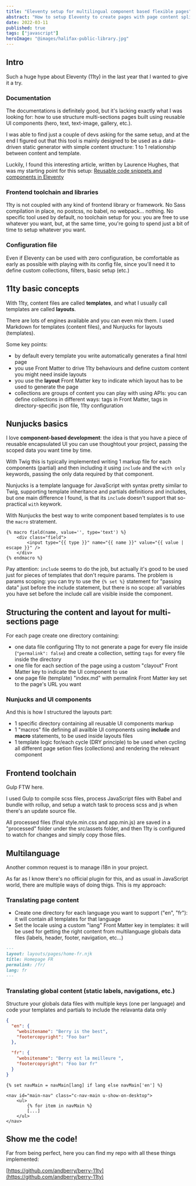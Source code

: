 ```yaml
---
title: "Eleventy setup for multilingual component based flexible pages"
abstract: "How to setup Eleventy to create pages with page content splitted in serveral files using reusable UI components"
date: 2022-03-11
published: true
tags: ["javascript"]
heroImage: "@images/halifax-public-library.jpg"
---
```


## Intro

Such a huge hype about Eleventy (11ty) in the last year that I wanted to give it a try.

### Documentation

The documentations is definitely good, but it's lacking exactly what I was looking for: how to use structure multi-sections pages built using reusable UI components (hero, text, text-image, gallery, etc.).

I was able to find just a couple of devs asking for the same setup, and at the end I figured out that this tool is mainly designed to be used as a data-driven static generator with simple content structure: 1 to 1 relationship between content and template.

Luckily, I found this interesting article, written by Laurence Hughes, that was my starting point for this setup: [Reusable code snippets and components in Eleventy](https://fuzzylogic.me/posts/reusable-code-snippets-and-components-in-eleventy/)

### Frontend toolchain and libraries

11ty is not coupled with any kind of frontend library or framework. No Sass compilation in place, no postcss, no babel, no webpack... nothing. No specific tool used by default, no toolchain setup for you: you are free to use whatever you want, but, at the same time, you're going to spend just a bit of time to setup whatever you want.

### Configuration file

Even if Eleventy can be used with zero configuration, be comfortable as early as possible with playing with its config file, since you'll need it to define custom collections, filters, basic setup (etc.)

## 11ty basic concepts

With 11ty, content files are called **templates**, and what I usually call templates are called **layouts**.

There are lots of engines available and you can even mix them.
I used Markdown for templates (content files), and Nunjucks for layouts (templates).

Some key points:

- by default every template you write automatically generates a final html page
- you use Front Matter to drive 11ty behaviours and define custom content you might need inside layouts
- you use the **layout** Front Matter key to indicate which layout has to be used to generate the page
- collections are groups of content you can play with using APIs: you can define collections in different ways: tags in Front Matter, tags in directory-specific json file, 11ty configuration

## Nunjucks basics

I love **component-based development**: the idea is that you have a piece of reusable encapsulated UI you can use thoughtout your project, passing the scoped data you want time by time.

With Twig this is typically implemented writing 1 markup file for each components (partial) and then including it using `include` and the `with only` keywords, passing the only data required by that component.

Nunjucks is a template language for JavaScript with syntax pretty similar to Twig, supporting template inheritance and partials definitions and includes, but one main difference I found, is that its `include` doesn't support that so-practical `with` keywork.

With Nunjucks the best way to write component based templates is to use the `macro` stratement.

```twig
{% macro field(name, value='', type='text') %}
    <div class="field">
        <input type="{{ type }}" name="{{ name }}" value="{{ value | escape }}" />
    </div>
{% endmacro %}
```

Pay attention: `include` seems to do the job, but actually it's good to be used just for pieces of templates that don't require params. The problem is params scoping: you can try to use the `{% set %}` statement for "passing data" just before the include statement, but there is no scope: all variables you have set before the include call are visible inside the component.

## Structuring the content and layout for multi-sections page

For each page create one directory containing:

- one data file configuring 11ty to not generate a page for every file inside (`"permalink": false`) and create a collection, setting `tags` for every file inside the directory
- one file for each section of the page using a custom "clayout" Front Matter key to indicate the UI component to use
- one page file (template) "index.md" with permalink Front Matter key set to the page's URL you want

### Nunjucks and UI components

And this is how I structured the layouts part:

- 1 specific directory containing all reusable UI components markup
- 1 "macros" file defining all availble UI components using **include** and **macro** statements, to be used inside layouts files
- 1 template logic for/each cycle (DRY principle) to be used when cycling all different page setion files (collections) and rendering the relevant component

## Frontend toolchain

Gulp FTW here.

I used Gulp to compile scss files, process JavaScript files with Babel and bundle with rollup, and setup a watch task to process scss and js when there's an update source file.

All processed files (final style.min.css and app.min.js) are saved in a "processed" folder under the src/assets folder, and then 11ty is configured to watch for changes and simply copy those files.

## Multilanguage

Another common request is to manage i18n in your project.

As far as I know there's no official plugin for this, and as usual in JavaScript world, there are multiple ways of doing thigs. This is my approach:

### Translating page content

- Create one directory for each language you want to support ("en", "fr"): it will contain all templates for that language
- Set the locale using a custom "lang" Front Matter key in templates: it will be used for getting the right content from multilanguage globals data files (labels, header, footer, navigation, etc...)

```md
---
layout: layouts/pages/home-fr.njk
title: Homepage FR
permalink: /fr/
lang: fr
---
```

### Translating global content (static labels, navigations, etc.)

Structure your globals data files with multiple keys (one per language) and code your templates and partials to include the relavanta data only

```json
{
  "en": {
    "websitename": "Berry is the best",
    "footercopyright": "Foo bar"
  },

  "fr": {
    "websitename": "Berry est la meilleure ",
    "footercopyright": "Foo bar fr"
  }
}
```

```twig
{% set navMain = navMain[lang] if lang else navMain['en'] %}

<nav id="main-nav" class="c-nav-main u-show-on-desktop">
    <ul>
        {% for item in navMain %}
        [...]
    </ul>
</nav>
```

## Show me the code!

Far from being perfect, here you can find my repo with all these things implemented:

[https://github.com/andberry/berry-11ty](https://github.com/andberry/berry-11ty)
